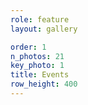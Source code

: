 ```yaml
---
role: feature
layout: gallery

order: 1
n_photos: 21
key_photo: 1
title: Events
row_height: 400
---
```

